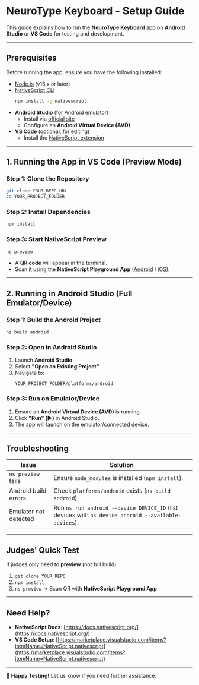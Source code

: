 # NeuroType Keyboard - Setup Guide

This guide explains how to run the **NeuroType Keyboard** app on **Android Studio** or **VS Code** for testing and development.

---

## Prerequisites

Before running the app, ensure you have the following installed:

- [Node.js](https://nodejs.org/) (v16.x or later)
- [NativeScript CLI](https://docs.nativescript.org/setup/)
  ```bash
  npm install -g nativescript
  ```
- **Android Studio** (for Android emulator)
  - Install via [official site](https://developer.android.com/studio)
  - Configure an **Android Virtual Device (AVD)**
- **VS Code** (optional, for editing)
  - Install the [NativeScript extension](https://marketplace.visualstudio.com/items?itemName=NativeScript.nativescript)

---

## 1. Running the App in VS Code (Preview Mode)

### Step 1: Clone the Repository

```bash
git clone YOUR_REPO_URL
cd YOUR_PROJECT_FOLDER
```

### Step 2: Install Dependencies

```bash
npm install
```

### Step 3: Start NativeScript Preview

```bash
ns preview
```

- A **QR code** will appear in the terminal.
- Scan it using the **NativeScript Playground App** ([Android](https://play.google.com/store/apps/details?id=org.nativescript.play) / [iOS](https://apps.apple.com/us/app/nativescript-playground/id1263543946)).

---

## 2. Running in Android Studio (Full Emulator/Device)

### Step 1: Build the Android Project

```bash
ns build android
```

### Step 2: Open in Android Studio

1. Launch **Android Studio**
2. Select **"Open an Existing Project"**
3. Navigate to:
   ```
   YOUR_PROJECT_FOLDER/platforms/android
   ```

### Step 3: Run on Emulator/Device

1. Ensure an **Android Virtual Device (AVD)** is running.
2. Click **"Run" (▶️)** in Android Studio.
3. The app will launch on the emulator/connected device.

---

## Troubleshooting

| Issue                     | Solution                                                                 |
|--------------------------|--------------------------------------------------------------------------|
| `ns preview` fails       | Ensure `node_modules` is installed (`npm install`).                      |
| Android build errors     | Check `platforms/android` exists (`ns build android`).                   |
| Emulator not detected    | Run `ns run android --device DEVICE_ID` (list devices with `ns device android --available-devices`). |

---

## Judges' Quick Test

If judges only need to **preview** (not full build):

1. `git clone YOUR_REPO`
2. `npm install`
3. `ns preview` → Scan QR with **NativeScript Playground App**

---

## Need Help?

- **NativeScript Docs**: [https://docs.nativescript.org/](https://docs.nativescript.org/)
- **VS Code Setup**: [https://marketplace.visualstudio.com/items?itemName=NativeScript.nativescript](https://marketplace.visualstudio.com/items?itemName=NativeScript.nativescript)

---

🚀 **Happy Testing!** Let us know if you need further assistance.